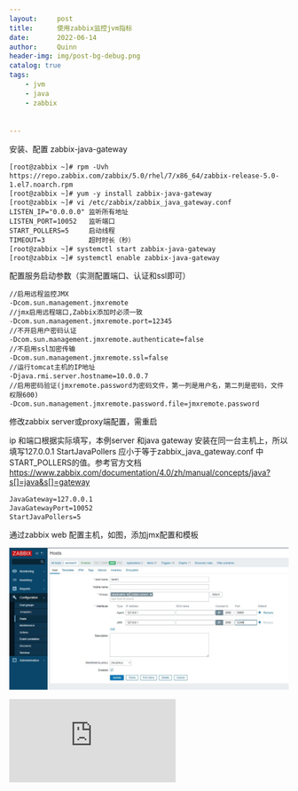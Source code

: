 ```yaml
---
layout:     post
title:      使用zabbix监控jvm指标
date:       2022-06-14
author:     Quinn
header-img: img/post-bg-debug.png
catalog: true
tags:
    - jvm
    - java
    - zabbix


---
```


安装、配置  zabbix-java-gateway

```shell
[root@zabbix ~]# rpm -Uvh https://repo.zabbix.com/zabbix/5.0/rhel/7/x86_64/zabbix-release-5.0-1.el7.noarch.rpm
[root@zabbix ~]# yum -y install zabbix-java-gateway
[root@zabbix ~]# vi /etc/zabbix/zabbix_java_gateway.conf 
LISTEN_IP="0.0.0.0" 监听所有地址
LISTEN_PORT=10052	监听端口
START_POLLERS=5		启动线程
TIMEOUT=3			超时时长（秒）
[root@zabbix ~]# systemctl start zabbix-java-gateway
[root@zabbix ~]# systemctl enable zabbix-java-gateway
```

配置服务启动参数（实测配置端口、认证和ssl即可）

```shell
//启用远程监控JMX
-Dcom.sun.management.jmxremote
//jmx启用远程端口,Zabbix添加时必须一致
-Dcom.sun.management.jmxremote.port=12345
//不开启用户密码认证
-Dcom.sun.management.jmxremote.authenticate=false
//不启用ssl加密传输
-Dcom.sun.management.jmxremote.ssl=false
//运行tomcat主机的IP地址
-Djava.rmi.server.hostname=10.0.0.7
//启用密码验证(jmxremote.password为密码文件，第一列是用户名，第二列是密码，文件权限600)
-Dcom.sun.management.jmxremote.password.file=jmxremote.password
```

修改zabbix server或proxy端配置，需重启

ip 和端口根据实际填写，本例server 和java gateway 安装在同一台主机上，所以填写127.0.0.1
StartJavaPollers 应小于等于zabbix_java_gateway.conf 中START_POLLERS的值。参考官方文档
https://www.zabbix.com/documentation/4.0/zh/manual/concepts/java?s[]=java&s[]=gateway

```shell
JavaGateway=127.0.0.1
JavaGatewayPort=10052
StartJavaPollers=5
```

通过zabbix web 配置主机，如图，添加jmx配置和模板

![](https://github.com/QuinnOps/QuinnOps.github.io/blob/master/img/zabbix-jvm.jpg)

![](https://photo.quinnops.top/picture.php?/16/category/4)

